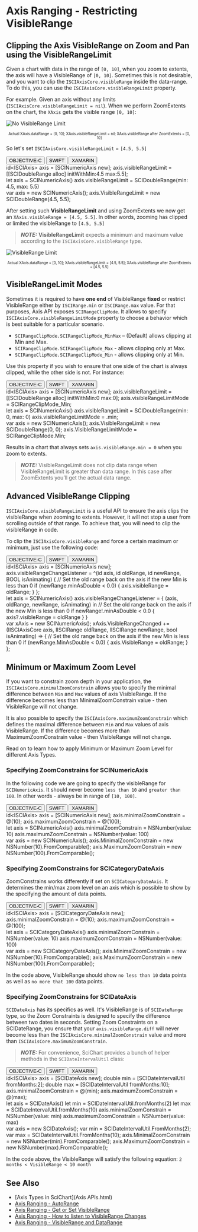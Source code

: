 # Axis Ranging - Restricting VisibleRange

## Clipping the Axis VisibleRange on Zoom and Pan using the VisibleRangeLimit
Given a chart with data in the range of `[0, 10]`, when you zoom to extents, the axis will have a VisibleRange of `[0, 10]`. Sometimes this is not desirable, and you want to clip the `ISCIAxisCore.visibleRange` inside the data-range.
To do this, you can use the `ISCIAxisCore.visibleRangeLimit` property.

For example. Given an axis without any limits (`ISCIAxisCore.visibleRangeLimit = nil`). When we perform ZoomExtents on the chart, the `XAxis` gets the visible range `[0, 10]`:

![No VisibleRange Limit](img/axis-2d/no-visible-range-limit.png)
<center><sub><sup>Actual XAxis.dataRange = [0, 10]; XAxis.visibleRangeLimit = nil; XAxis.visibleRange after ZoomExtents = [0, 10]</sub></sup></center>

So let's set `ISCIAxisCore.visibleRangeLimit` = `[4.5, 5.5]`

<div class="code-snippet-tabs">
  <button class="code-snippet-tab" onclick="showCodeFor(event, 'objectivec')">OBJECTIVE-C</button>
  <button class="code-snippet-tab" onclick="showCodeFor(event, 'swift')">SWIFT</button>
  <button class="code-snippet-tab" onclick="showCodeFor(event, 'cs')">XAMARIN</button>
</div>
<div class="code-snippet" id="objectivec">
    id&lt;ISCIAxis&gt; axis = [SCINumericAxis new];
    axis.visibleRangeLimit = [[SCIDoubleRange alloc] initWithMin:4.5 max:5.5];
</div>
<div class="code-snippet" id="swift">
    let axis = SCINumericAxis()
    axis.visibleRangeLimit = SCIDoubleRange(min: 4.5, max: 5.5)
</div>
<div class="code-snippet" id="cs">
    var axis = new SCINumericAxis();
    axis.VisibleRangeLimit = new SCIDoubleRange(4.5, 5.5);
</div>

After setting such **VisibleRangeLimit** and using ZoomExtents we now get an `XAxis.visibleRange = [4.5, 5.5]`. In other words, zooming has clipped or limited the visibleRange to `[4.5, 5.5]`

> **_NOTE:_** **VisibleRangeLimit** expects a minimum and maximum value according to the `ISCIAxisCore.visibleRange` type.

![VisibleRange Limit](img/axis-2d/visible-range-limit.png)
<center><sub><sup>Actual XAxis.dataRange = [0, 10]; XAxis.visibleRangeLimit = [4.5, 5.5]; XAxis.visibleRange after ZoomExtents = [4.5, 5.5]</sub></sup></center>

## VisibleRangeLimit Modes
Sometimes it is required to have **one end** of VisibleRange **fixed** or restrict VisibleRange either by `ISCIRange.min` or `ISCIRange.max` value. For that purposes, Axis API exposes `SCIRangeClipMode`. It allows to specify `ISCIAxisCore.visibleRangeLimitMode` property to choose a behavior which is best suitable for a particular scenario.

- `SCIRangeClipMode.SCIRangeClipMode_MinMax` – (Default) allows clipping at Min and Max.
- `SCIRangeClipMode.SCIRangeClipMode_Max` - allows clipping only at Max.
- `SCIRangeClipMode.SCIRangeClipMode_Min` - allows clipping only at Min.

Use this property if you wish to ensure that one side of the chart is always clipped, while the other side is not. For instance:

<div class="code-snippet-tabs">
  <button class="code-snippet-tab" onclick="showCodeFor(event, 'objectivec')">OBJECTIVE-C</button>
  <button class="code-snippet-tab" onclick="showCodeFor(event, 'swift')">SWIFT</button>
  <button class="code-snippet-tab" onclick="showCodeFor(event, 'cs')">XAMARIN</button>
</div>
<div class="code-snippet" id="objectivec">
    id&lt;ISCIAxis&gt; axis = [SCINumericAxis new];
    axis.visibleRangeLimit = [[SCIDoubleRange alloc] initWithMin:0 max:0];
    axis.visibleRangeLimitMode = SCIRangeClipMode_Min;
</div>
<div class="code-snippet" id="swift">
    let axis = SCINumericAxis()
    axis.visibleRangeLimit = SCIDoubleRange(min: 0, max: 0)
    axis.visibleRangeLimitMode = .min;
</div>
<div class="code-snippet" id="cs">
    var axis = new SCINumericAxis();
    axis.VisibleRangeLimit = new SCIDoubleRange(0, 0);
    axis.VisibleRangeLimitMode = SCIRangeClipMode.Min;
</div>

Results in a chart that always sets `axis.visibleRange.min = 0` when you zoom to extents.

> **_NOTE:_** VisibleRangeLimit does not clip data range when VisibleRangeLimit is greater than data range. In this case after ZoomExtents you’ll get the actual data range.

## Advanced VisibleRange Clipping
`ISCIAxisCore.visibleRangeLimit` is a useful API to ensure the axis clips the visibleRange when zooming to extents. However, it will not stop a user from scrolling outside of that range. To achieve that, you will need to clip the visibleRange in code.

To clip the `ISCIAxisCore.visibleRange` and force a certain maximum or minimum, just use the following code:

<div class="code-snippet-tabs">
  <button class="code-snippet-tab" onclick="showCodeFor(event, 'objectivec')">OBJECTIVE-C</button>
  <button class="code-snippet-tab" onclick="showCodeFor(event, 'swift')">SWIFT</button>
  <button class="code-snippet-tab" onclick="showCodeFor(event, 'cs')">XAMARIN</button>
</div>
<div class="code-snippet" id="objectivec">
    id&lt;ISCIAxis&gt; axis = [SCINumericAxis new];
    axis.visibleRangeChangeListener = ^(id<ISCIAxisCore> axis, id<ISCIRange> oldRange, id<ISCIRange> newRange, BOOL isAnimating) {
        // Set the old range back on the axis if the new Min is less than 0
        if (newRange.minAsDouble < 0.0) {
            axis.visibleRange = oldRange;
        }
    };
</div>
<div class="code-snippet" id="swift">
    let axis = SCINumericAxis()
    axis.visibleRangeChangeListener = { (axis, oldRange, newRange, isAnimating) in
        // Set the old range back on the axis if the new Min is less than 0
        if newRange!.minAsDouble < 0.0 {
            axis?.visibleRange = oldRange
        }
    }
</div>
<div class="code-snippet" id="cs">
    var xAxis = new SCINumericAxis();
    xAxis.VisibleRangeChanged += (IISCIAxisCore axis, IISCIRange oldRange, IISCIRange newRange, bool isAnimating) =>
    {
        // Set the old range back on the axis if the new Min is less than 0
        if (newRange.MinAsDouble < 0.0)
        {
            axis.VisibleRange = oldRange;
        }
    };
</div>

## Minimum or Maximum Zoom Level
If you want to constrain zoom depth in your application, the `ISCIAxisCore.minimalZoomConstrain` allows you to specify the minimal difference between `Min` and `Max` values of axis VisibleRange. If the difference becomes less than MinimalZoomConstrain value - then VisibleRange will not change.

It is also possible to specify the `ISCIAxisCore.maximumZoomConstrain` which defines the maximal difference between `Min` and `Max` values of axis VisibleRange. If the difference becomes more than MaximumZoomConstrain value - then VisibleRange will not change.

Read on to learn how to apply Minimum or Maximum Zoom Level for different Axis Types.

### Specifying ZoomConstrains for SCINumericAxis
In the following code we are going to specify the visibleRange for `SCINumericAxis`. It should never become `less than 10` and `greater than 100`. In other words - always be in range of `[10, 100]`.

<div class="code-snippet-tabs">
  <button class="code-snippet-tab" onclick="showCodeFor(event, 'objectivec')">OBJECTIVE-C</button>
  <button class="code-snippet-tab" onclick="showCodeFor(event, 'swift')">SWIFT</button>
  <button class="code-snippet-tab" onclick="showCodeFor(event, 'cs')">XAMARIN</button>
</div>
<div class="code-snippet" id="objectivec">
    id&lt;ISCIAxis&gt; axis = [SCINumericAxis new];
    axis.minimalZoomConstrain = @(10);
    axis.maximumZoomConstrain = @(100);
</div>
<div class="code-snippet" id="swift">
    let axis = SCINumericAxis()
    axis.minimalZoomConstrain = NSNumber(value: 10)
    axis.maximumZoomConstrain = NSNumber(value: 100)
</div>
<div class="code-snippet" id="cs">
    var axis = new SCINumericAxis();
    axis.MinimalZoomConstrain = new NSNumber(10).FromComparable();
    axis.MaximumZoomConstrain = new NSNumber(100).FromComparable();
</div>

### Specifying ZoomConstrains for SCICategoryDateAxis
ZoomConstrains works differently if set on `SCICategoryDateAxis`. It determines the min/max zoom level on an axis which is possible to show by the specifying the amount of data points. 

<div class="code-snippet-tabs">
  <button class="code-snippet-tab" onclick="showCodeFor(event, 'objectivec')">OBJECTIVE-C</button>
  <button class="code-snippet-tab" onclick="showCodeFor(event, 'swift')">SWIFT</button>
  <button class="code-snippet-tab" onclick="showCodeFor(event, 'cs')">XAMARIN</button>
</div>
<div class="code-snippet" id="objectivec">
    id&lt;ISCIAxis&gt; axis = [SCICategoryDateAxis new];
    axis.minimalZoomConstrain = @(10);
    axis.maximumZoomConstrain = @(100);
</div>
<div class="code-snippet" id="swift">
    let axis = SCICategoryDateAxis()
    axis.minimalZoomConstrain = NSNumber(value: 10)
    axis.maximumZoomConstrain = NSNumber(value: 100)
</div>
<div class="code-snippet" id="cs">
    var axis = new SCICategoryDateAxis();
    axis.MinimalZoomConstrain = new NSNumber(10).FromComparable();
    axis.MaximumZoomConstrain = new NSNumber(100).FromComparable();
</div>

In the code above, VisibleRange should show `no less than 10` data points as well as `no more that 100` data points.

### Specifying ZoomConstrains for SCIDateAxis
`SCIDateAxis` has its specifics as well. It's VisibleRange is of `SCIDateRange` type, so the Zoom Constraints is designed to specify the difference between two dates in seconds. Setting Zoom Constraints on a SCIDateRange, you ensure that your `axis.visibleRange.diff` will never become less than the `ISCIAxisCore.minimalZoomConstrain` value and more than `ISCIAxisCore.maximumZoomConstrain`.

> **_NOTE:_** For convenience, SciChart provides a bunch of helper methods in the `SCIDateIntervalUtil` class:

<div class="code-snippet-tabs">
  <button class="code-snippet-tab" onclick="showCodeFor(event, 'objectivec')">OBJECTIVE-C</button>
  <button class="code-snippet-tab" onclick="showCodeFor(event, 'swift')">SWIFT</button>
  <button class="code-snippet-tab" onclick="showCodeFor(event, 'cs')">XAMARIN</button>
</div>
<div class="code-snippet" id="objectivec">
    id&lt;ISCIAxis&gt; axis = [SCIDateAxis new];
    double min = [SCIDateIntervalUtil fromMonths:2];
    double max = [SCIDateIntervalUtil fromMonths:10];
    axis.minimalZoomConstrain = @(min);
    axis.maximumZoomConstrain = @(max);
</div>
<div class="code-snippet" id="swift">
    let axis = SCIDateAxis()
    let min = SCIDateIntervalUtil.fromMonths(2)
    let max = SCIDateIntervalUtil.fromMonths(10)
    axis.minimalZoomConstrain = NSNumber(value: min)
    axis.maximumZoomConstrain = NSNumber(value: max)
</div>
<div class="code-snippet" id="cs">
    var axis = new SCIDateAxis();
    var min = SCIDateIntervalUtil.FromMonths(2);
    var max = SCIDateIntervalUtil.FromMonths(10);
    axis.MinimalZoomConstrain = new NSNumber(min).FromComparable();
    axis.MaximumZoomConstrain = new NSNumber(max).FromComparable();
</div>

In the code above, the VisibleRange will satisfy the  following equation: `2 months < VisibleRange < 10 month`

## See Also
- [Axis Types in SciChart](Axis APIs.html)
- [Axis Ranging - AutoRange](axis-ranging---autorange.html)
- [Axis Ranging - Get or Set VisibleRange](axis-ranging---get-or-set-visiblerange.html)
- [Axis Ranging - How to listen to VisibleRange Changes](axis-ranging---how-to-listen-to-visiblerange-changes.html)
- [Axis Ranging - VisibleRange and DataRange](axis-ranging---visiblerange-and-datarange.html)
